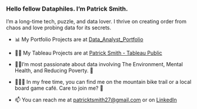 ### Hello fellow Dataphiles.  I’m Patrick Smith.
I’m a long-time tech, puzzle, and data lover. I thrive on creating order from chaos and love probing data for its secrets. 

- 📊 My Portfolio Projects are at [Data_Analyst_Portfolio]( https://github.com/PatrickTSmith/Data_Analyst_Portfolio) 
- 👨‍💻 My Tableau Projects are at [Patrick Smith - Tableau Public]( https://public.tableau.com/app/profile/patrick.smith1704)
- 🌲🌄I’m most passionate about data involving The Environment, Mental Health, and Reducing Poverty. 🧠
- 🚵🏻‍♂️ In my free time, you can find me on the mountain bike trail or a local board game café.  Care to join me? 🎲

- 📫 You can reach me at patricktsmith27@gmail.com or on [LinkedIn](https://www.linkedin.com/in/patrick-t-smith-data-analyst/)
